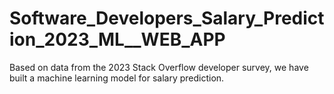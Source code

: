 # Software_Developers_Salary_Prediction_2023_ML__WEB_APP
Based on data from the 2023 Stack Overflow developer survey, we have built a machine learning model for salary prediction. 
